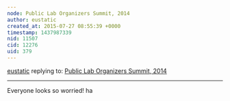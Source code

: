 ```yaml
---
node: Public Lab Organizers Summit, 2014
author: eustatic
created_at: 2015-07-27 08:55:39 +0000
timestamp: 1437987339
nid: 11507
cid: 12276
uid: 379
---
```




[eustatic](../profile/eustatic) replying to: [Public Lab Organizers Summit, 2014](../notes/cfastie/01-03-2015/public-lab-organizers-summit-2014)

----
Everyone looks so worried!  ha